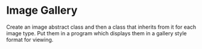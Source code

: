 # Image Gallery 

Create an image abstract class and then a class that inherits from it for each image type. Put them in a program which displays them in a gallery style format for viewing.
